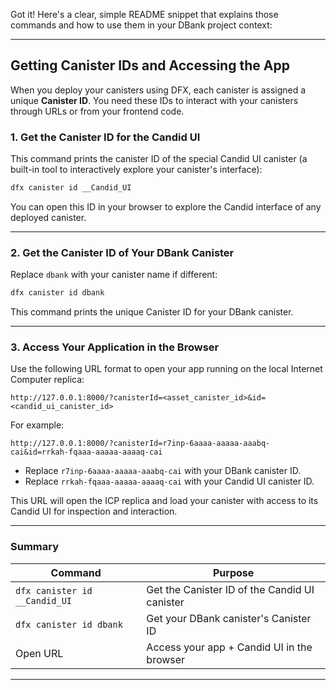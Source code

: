 Got it! Here's a clear, simple README snippet that explains those commands and how to use them in your DBank project context:

---

## Getting Canister IDs and Accessing the App

When you deploy your canisters using DFX, each canister is assigned a unique **Canister ID**. You need these IDs to interact with your canisters through URLs or from your frontend code.

### 1. Get the Canister ID for the Candid UI

This command prints the canister ID of the special Candid UI canister (a built-in tool to interactively explore your canister's interface):

```bash
dfx canister id __Candid_UI
```

You can open this ID in your browser to explore the Candid interface of any deployed canister.

---

### 2. Get the Canister ID of Your DBank Canister

Replace `dbank` with your canister name if different:

```bash
dfx canister id dbank
```

This command prints the unique Canister ID for your DBank canister.

---

### 3. Access Your Application in the Browser

Use the following URL format to open your app running on the local Internet Computer replica:

```
http://127.0.0.1:8000/?canisterId=<asset_canister_id>&id=<candid_ui_canister_id>
```

For example:

```
http://127.0.0.1:8000/?canisterId=r7inp-6aaaa-aaaaa-aaabq-cai&id=rrkah-fqaaa-aaaaa-aaaaq-cai
```

* Replace `r7inp-6aaaa-aaaaa-aaabq-cai` with your DBank canister ID.
* Replace `rrkah-fqaaa-aaaaa-aaaaq-cai` with your Candid UI canister ID.

This URL will open the ICP replica and load your canister with access to its Candid UI for inspection and interaction.

---

### Summary

| Command                       | Purpose                                       |
| ----------------------------- | --------------------------------------------- |
| `dfx canister id __Candid_UI` | Get the Canister ID of the Candid UI canister |
| `dfx canister id dbank`       | Get your DBank canister's Canister ID         |
| Open URL                      | Access your app + Candid UI in the browser    |

---

